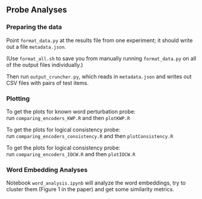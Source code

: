 ## Probe Analyses 

### Preparing the data

Point `format_data.py` at the results file from one experiment; it should write out a file `metadata.json`.

(Use `format_all.sh` to save you from manually running `format_data.py` on all of the output files individually.)


Then run `output_cruncher.py`, which reads in `metadata.json` and writes out CSV files with pairs of test items. 

### Plotting

To get the plots for known word perturbation probe:\
run `comparing_encoders_KWP.R` and then `plotKWP.R` 

To get the plots for logical consistency probe:\
run `comparing_encoders_consistency.R` and then `plotConsistency.R` 

To get the plots for logical consistency probe:\
run `comparing_encoders_IOCW.R` and then `plotIOCW.R`

### Word Embedding Analyses

Notebook  `word_analysis.ipynb` will analyze the word embeddings, try to cluster them (Figure 1 in the paper) and get some similarity metrics. 
